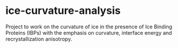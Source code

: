 # ice-curvature-analysis
Project to work on the curvature of ice in the presence of Ice Binding Proteins (IBPs) with the emphasis on curvature, interface energy and recrystallization anisotropy.
